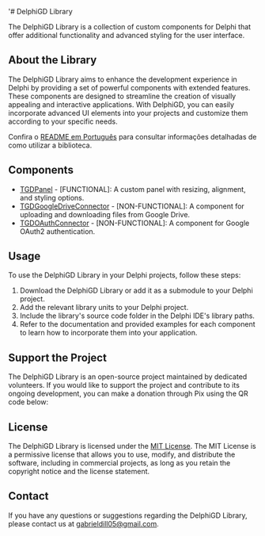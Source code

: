 '# DelphiGD Library

The DelphiGD Library is a collection of custom components for Delphi that offer additional functionality and advanced styling for the user interface.

## About the Library

The DelphiGD Library aims to enhance the development experience in Delphi by providing a set of powerful components with extended features. These components are designed to streamline the creation of visually appealing and interactive applications. With DelphiGD, you can easily incorporate advanced UI elements into your projects and customize them according to your specific needs.

Confira o [README em Português](README.md) para consultar informações detalhadas de como utilizar a biblioteca.

## Components

- [TGDPanel](help/TGDPanel/README.md) - [FUNCTIONAL]: A custom panel with resizing, alignment, and styling options.
- [TGDGoogleDriveConnector](help/TGDGoogleDriveConnector/README.md) - [NON-FUNCTIONAL]: A component for uploading and downloading files from Google Drive.
- [TGDOAuthConnector](help/TGDOAuthConnector/README.md) - [NON-FUNCTIONAL]: A component for Google OAuth2 authentication.

## Usage

To use the DelphiGD Library in your Delphi projects, follow these steps:

1. Download the DelphiGD Library or add it as a submodule to your Delphi project.
2. Add the relevant library units to your Delphi project.
3. Include the library's source code folder in the Delphi IDE's library paths.
4. Refer to the documentation and provided examples for each component to learn how to incorporate them into your application.

## Support the Project

The DelphiGD Library is an open-source project maintained by dedicated volunteers. If you would like to support the project and contribute to its ongoing development, you can make a donation through Pix using the QR code below:

## License

The DelphiGD Library is licensed under the [MIT License](LICENSE). The MIT License is a permissive license that allows you to use, modify, and distribute the software, including in commercial projects, as long as you retain the copyright notice and the license statement.

## Contact

If you have any questions or suggestions regarding the DelphiGD Library, please contact us at [gabrieldill05@gmail.com](mailto:gabrieldill05@gmail.com).
